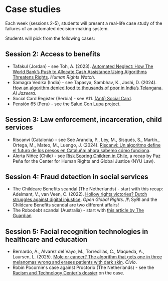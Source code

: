 # Case studies

Each week (sessions 2-5), students will present a real-life case study of the failures of an automated decision-making system. 

Students will pick from the following cases:

## Session 2: Access to benefits 
* Tafakul (Jordan) - see Toh, A. (2023). [Automated Neglect: How The World Bank’s Push to Allocate Cash Assistance Using Algorithms Threatens Rights](https://www.hrw.org/report/2023/06/13/automated-neglect/how-world-banks-push-allocate-cash-assistance-using-algorithms). _Human Rights Watch_. 
* Samagra Vedika (India) - see Tapasya, Sambhav, K., Joshi, D. (2024). [How an algorithm denied food to thousands of poor in India’s Telangana](https://www.aljazeera.com/economy/2024/1/24/how-an-algorithm-denied-food-to-thousands-of-poor-in-indias-telangana). _Al Jazeera_.
* Social Card Register (Serbia) - see A11. [(Anti) Social Card](https://antisocijalnekarte.org/en).
* Pensión 65 (Peru) - see the [Salud Con Lupa project](https://saludconlupa.com/series/invisibles/?trk=feed_main-feed-card_feed-article-content). 

## Session 3: Law enforcement, incarceration, child services
* Riscanvi (Catalonia) - see See Arandia, P., Ley, M., Sisqués, S., Martín., Ortega, M., Mateo, M., Luengo, J. (2024). [Riscanvi: Un algoritmo define el futuro de los presos en Cataluña: ahora sabemo cómo funciona](https://www.elconfidencial.com/tecnologia/2024-04-24/riscanvi-algoritmo-cataluna-prisiones-presos-inteligencia-artificial_3871170/). 
* Alerta Niñez (Chile) - see [Risk Scoring Children in Chile](https://chrgj.org/2022-04-20-risk-scoring-children-in-chile/), a recap by Paz Peña for the Center for Human Rights and Global Justice (NYU Law). 

## Session 4: Fraud detection in social services
* The Childcare Benefits scandal (The Netherlands) - start with this recap: Adelmant, V., van Veen, C. (2022). [Hollow rights victories? Dutch struggles against digital injustice](https://www.openglobalrights.org/Dutch-struggles-against-injustice-digital-rights-netherlands/). _Open Global Rights_. /!\ SyRI and the Childcare Benefits scandal are two different affairs! 
* The Robodebt scandal (Australia) - start with [this article by The Guardian](https://www.theguardian.com/australia-news/2023/jul/07/six-things-to-watch-for-in-the-robodebt-royal-commission-report)

## Session 5: Facial recognition technologies in healthcare and education
* Bernardo, Á., Álvarez del Vayo, M., Torrecillas, C., Maqueda, A., Laursen, L. (2025). [Mole or cancer? The algorithm that gets one in three melanomas wrong and erases patients with dark skin](https://civio.es/sanidad/2025/07/03/mole-or-cancer-the-algorithm-that-gets-one-in-three-melanomas-wrong-and-erases-patients-with-dark-skin/). _Civio_. 
* Robin Pocornie's case against Proctorio (The Netherlands) - see the [Racism and Technology Center's dossier](https://racismandtechnology.center/theme/robins-case/) on the case. 